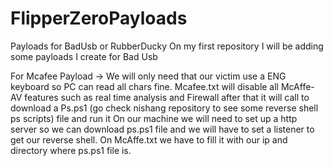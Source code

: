 # FlipperZeroPayloads
Payloads for BadUsb or RubberDucky
On my first repository I will be adding some payloads I create for Bad Usb

For Mcafee Payload -> We will only need that our victim use a ENG keyboard so PC can read all chars fine.
Mcafee.txt will disable all McAffe-AV features such as real time analysis and Firewall after that it will call to download a Ps.ps1 (go check nishang repository to see some reverse shell ps scripts) file and run it
On our machine we will need to set up a http server so we can download ps.ps1 file and we will have to set a listener to get our reverse shell.
On McAffe.txt we have to fill it with our ip and directory where ps.ps1 file is.
